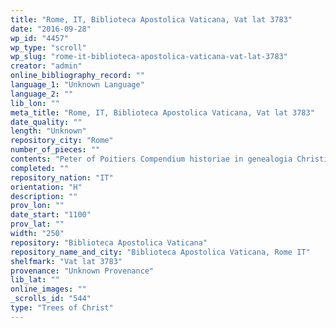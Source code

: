 ```yaml
---
title: "Rome, IT, Biblioteca Apostolica Vaticana, Vat lat 3783"
date: "2016-09-28"
wp_id: "4457"
wp_type: "scroll"
wp_slug: "rome-it-biblioteca-apostolica-vaticana-vat-lat-3783"
creator: "admin"
online_bibliography_record: ""
language_1: "Unknown Language"
language_2: ""
lib_lon: ""
meta_title: "Rome, IT, Biblioteca Apostolica Vaticana, Vat lat 3783"
date_quality: ""
length: "Unknown"
repository_city: "Rome"
number_of_pieces: ""
contents: "Peter of Poitiers Compendium historiae in genealogia Christi."
completed: ""
repository_nation: "IT"
orientation: "H"
description: ""
prov_lon: ""
date_start: "1100"
prov_lat: ""
width: "250"
repository: "Biblioteca Apostolica Vaticana"
repository_name_and_city: "Biblioteca Apostolica Vaticana, Rome IT"
shelfmark: "Vat lat 3783"
provenance: "Unknown Provenance"
lib_lat: ""
online_images: ""
_scrolls_id: "544"
type: "Trees of Christ"
---
```



